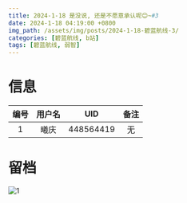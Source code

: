 ```yaml
---
title: 2024-1-18 是没说, 还是不愿意承认呢😊~#3
date: 2024-1-18 04:19:00 +0800
img_path: /assets/img/posts/2024-1-18-碧蓝航线-3/
categories: [碧蓝航线, b站]
tags: [碧蓝航线, 弱智]
---
```


# 信息

| 编号 | 用户名 |    UID    | 备注 |
| :--: | :----: | :-------: | :--: |
|  1   |  曦庆  | 448564419 |  无  |

# 留档

![1](1.jpg)